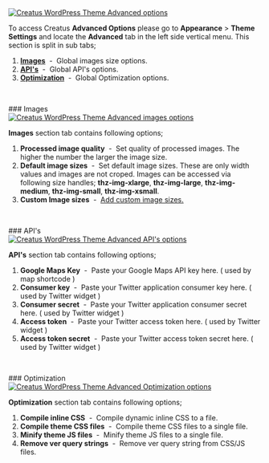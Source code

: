 <div class="thz-lightbox-gallery" markdown="1">
<div class="thz-doc-image max">
<a class="thz-lightbox mfp-image" href="../../docs-media/advanced-options.jpg" data-mfp-title="Creatus WordPress Theme Advanced options" data-modal-size="large">
	<img src="../../docs-media/advanced-options.jpg" alt="Creatus WordPress Theme Advanced options" />
</a>
</div>

<div markdown="1">

To access Creatus __Advanced Options__ please go to __Appearance__ >  __Theme Settings__ and locate the __Advanced__ tab in the left side vertical menu. This section is split in sub tabs;

</div>


1. <a href="#images" class="thz-scroll">__Images__</a> &nbsp;-&nbsp; Global images size options.
1. <a href="#apis" class="thz-scroll">__API's__</a> &nbsp;-&nbsp; Global API's options.
1. <a href="#optimization" class="thz-scroll">__Optimization__</a> &nbsp;-&nbsp; Global Optimization options.

&nbsp;

<div id="images" markdown="1">
### Images
<div class="thz-doc-image max">
<a class="thz-lightbox mfp-image" href="../../docs-media/advanced-images-options.jpg" data-mfp-title="Creatus WordPress Theme Advanced images options" data-modal-size="large">
	<img src="../../docs-media/advanced-images-options.jpg" alt="Creatus WordPress Theme Advanced images options" />
</a>
</div>

__Images__ section tab contains following options;


1. __Processed image quality__ &nbsp;-&nbsp; Set quality of processed images. The higher the number the larger the image size.
1. __Default image sizes__ &nbsp;-&nbsp; Set default image sizes. These are only width values and images are not croped. Images can be accessed via following size handles; __thz-img-xlarge__, __thz-img-large__, __thz-img-medium__, __thz-img-small__, __thz-img-xsmall__.
1. __Custom Image sizes__ &nbsp;-&nbsp; <a class="thz-lightbox mfp-image" href="../../docs-media/custom-image-sizes-popup.jpg" data-mfp-title="Creatus WordPress Theme Custom image sizes options" data-modal-size="large">Add custom image sizes.</a>
</div>

&nbsp;

<div id="apis" markdown="1">
### API's
<div class="thz-doc-image max">
<a class="thz-lightbox mfp-image" href="../../docs-media/apis-options.jpg" data-mfp-title="Creatus WordPress Theme Advanced API's options" data-modal-size="large">
	<img src="../../docs-media/apis-options.jpg" alt="Creatus WordPress Theme Advanced API's options" />
</a>
</div>

__API's__ section tab contains following options;


1. __Google Maps Key__ &nbsp;-&nbsp; Paste your Google Maps API key here. ( used by map shortcode )
1. __Consumer key__ &nbsp;-&nbsp; Paste your Twitter application consumer key here. ( used by Twitter widget ) 
1. __Consumer secret__ &nbsp;-&nbsp; Paste your Twitter application consumer secret here. ( used by Twitter widget ) 
1. __Access token__ &nbsp;-&nbsp; Paste your Twitter access token here. ( used by Twitter widget ) 
1. __Access token secret__ &nbsp;-&nbsp; Paste your Twitter access token secret here. ( used by Twitter widget ) 
</div>

&nbsp;

<div id="optimization" markdown="1">
### Optimization
<div class="thz-doc-image max">
<a class="thz-lightbox mfp-image" href="../../docs-media/optimizations-options.jpg" data-mfp-title="Creatus WordPress Theme Advanced Optimization options" data-modal-size="large">
	<img src="../../docs-media/optimizations-options.jpg" alt="Creatus WordPress Theme Advanced Optimization options" />
</a>
</div>

__Optimization__ section tab contains following options;


1. __Compile inline CSS__ &nbsp;-&nbsp; Compile dynamic inline CSS to a file.
1. __Compile theme CSS files__ &nbsp;-&nbsp; Compile theme CSS files to a single file.
1. __Minify theme JS files__ &nbsp;-&nbsp; Minify theme JS files to a single file.
1. __Remove ver query strings__ &nbsp;-&nbsp; Remove ver query string from CSS/JS files.
</div>



</div>